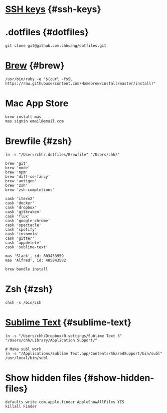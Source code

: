 # [SSH keys](https://help.github.com/articles/generating-a-new-ssh-key-and-adding-it-to-the-ssh-agent/) {#ssh-keys}

# .dotfiles {#dotfiles}

```
git clone git@github.com:chhuang/dotfiles.git
```

# [Brew](http://brew.sh/) {#brew}

```
/usr/bin/ruby -e "$(curl -fsSL https://raw.githubusercontent.com/Homebrew/install/master/install)"
```

# Mac App Store

```
brew install mas
mas signin email@email.com
```

# Brewfile {#zsh}

```
ln -s "/Users/chh/.dotfiles/Brewfile" "/Users/chh/"
```

```
brew 'git'
brew 'node'
brew 'npm'
brew 'diff-so-fancy'
brew 'antigen'
brew 'zsh' 
brew 'zsh-completions'

cask 'iterm2'
cask 'docker'
cask 'dropbox'
cask 'gitkraken'
cask 'flux'
cask 'google-chrome'
cask 'spectacle'
cask 'spotify'
cask 'insomnia'
cask 'gitter'
cask 'appdelete'
cask 'sublime-text'

mas 'Slack', id: 803453959
mas 'Alfred', id: 405843582
```

```
brew bundle install
```

# Zsh {#zsh}

```
chsh -s /bin/zsh
```

# [Sublime Text](https://medium.com/@stessyco/how-to-sync-your-sublime-text-settings-across-multiple-computers-via-the-cloud-302594a76c52#.bscmqx3d1) {#sublime-text}

```
ln -s "/Users/chh/Dropbox/0-settings/Sublime Text 3" "/Users/chh/Library/Application Support/"

# Make subl work
ln -s "/Applications/Sublime Text.app/Contents/SharedSupport/bin/subl" /usr/local/bin/subl
```

# Show hidden files {#show-hidden-files}

```
defaults write com.apple.finder AppleShowAllFiles YES
killall Finder
```



